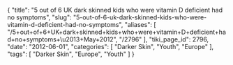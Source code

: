 {
    "title": "5 out of 6 UK dark skinned kids who were vitamin D deficient had no symptoms",
    "slug": "5-out-of-6-uk-dark-skinned-kids-who-were-vitamin-d-deficient-had-no-symptoms",
    "aliases": [
        "/5+out+of+6+UK+dark+skinned+kids+who+were+vitamin+D+deficient+had+no+symptoms+\u2013+May+2012",
        "/2796"
    ],
    "tiki_page_id": 2796,
    "date": "2012-06-01",
    "categories": [
        "Darker Skin",
        "Youth",
        "Europe"
    ],
    "tags": [
        "Darker Skin",
        "Europe",
        "Youth"
    ]
}